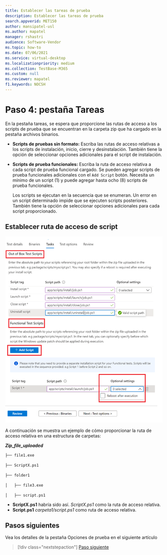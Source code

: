 ```yaml
---
title: Establecer las tareas de prueba
description: Establecer las tareas de prueba
search.appverid: MET150
author: mansipatel-usl
ms.author: mapatel
manager: rshastri
audience: Software-Vendor
ms.topic: how-to
ms.date: 07/06/2021
ms.service: virtual-desktop
ms.localizationpriority: medium
ms.collection: TestBase-M365
ms.custom: null
ms.reviewer: mapatel
f1.keywords: NOCSH
---
```


# <a name="step-4-the-tasks-tab"></a>Paso 4: pestaña Tareas

En la pestaña tareas, se espera que proporcione las rutas de acceso a los scripts de prueba que se encuentran en la carpeta zip que ha cargado en la pestaña archivos binarios.

  - **Scripts de pruebas sin formato:** Escriba las rutas de acceso relativas a los scripts de instalación, inicio, cierre y desinstalación. También tiene la opción de seleccionar opciones adicionales para el script de instalación.
  - **Scripts de prueba funcionales:** Escriba la ruta de acceso relativa a cada script de prueba funcional cargado. Se pueden agregar scripts de prueba funcionales adicionales con el ```Add Script``` botón. Necesita un mínimo de un script (1) y puede agregar hasta ocho (8) scripts de prueba funcionales. 
  
    Los scripts se ejecutan en la secuencia que se enumeran. Un error en un script determinado impide que se ejecuten scripts posteriores.
    También tiene la opción de seleccionar opciones adicionales para cada script proporcionado.

## <a name="set-script-path"></a>Establecer ruta de acceso de script

![Imagen de la tarea de prueba.](Media/testtask.png)

A continuación se muestra un ejemplo de cómo proporcionar la ruta de acceso relativa en una estructura de carpetas:

_**Zip_file_uploaded**_
~~~
├── file1.exe

├── ScriptX.ps1

├── folder1

│   ├── file3.exe

│   ├── script.ps1
~~~
  - **ScriptX.ps1** habría sido así. _ScriptX.ps1_ como la ruta de acceso relativa.
  - **Script.ps1** _carpeta1/script.ps1_ como ruta de acceso relativa.


## <a name="next-steps"></a>Pasos siguientes

Vea los detalles de la pestaña Opciones de prueba en el siguiente artículo 
> [!div class="nextstepaction"]
> [Paso siguiente](testoptions.md)
